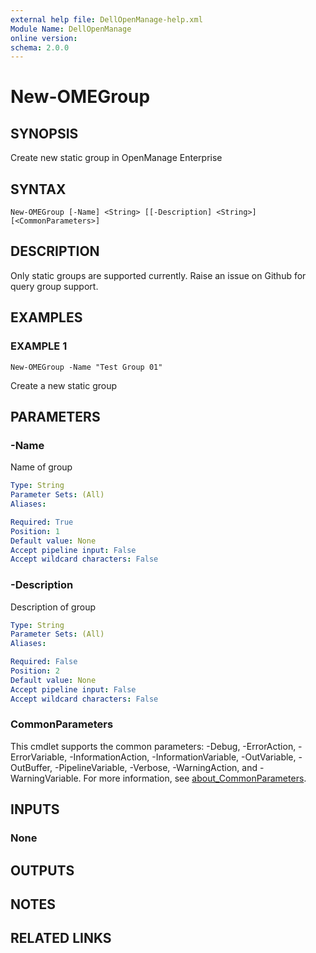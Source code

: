 ```yaml
---
external help file: DellOpenManage-help.xml
Module Name: DellOpenManage
online version:
schema: 2.0.0
---
```


# New-OMEGroup

## SYNOPSIS
Create new static group in OpenManage Enterprise

## SYNTAX

```
New-OMEGroup [-Name] <String> [[-Description] <String>] [<CommonParameters>]
```

## DESCRIPTION
Only static groups are supported currently.
Raise an issue on Github for query group support.

## EXAMPLES

### EXAMPLE 1
```
New-OMEGroup -Name "Test Group 01"
```

Create a new static group

## PARAMETERS

### -Name
Name of group

```yaml
Type: String
Parameter Sets: (All)
Aliases:

Required: True
Position: 1
Default value: None
Accept pipeline input: False
Accept wildcard characters: False
```

### -Description
Description of group

```yaml
Type: String
Parameter Sets: (All)
Aliases:

Required: False
Position: 2
Default value: None
Accept pipeline input: False
Accept wildcard characters: False
```

### CommonParameters
This cmdlet supports the common parameters: -Debug, -ErrorAction, -ErrorVariable, -InformationAction, -InformationVariable, -OutVariable, -OutBuffer, -PipelineVariable, -Verbose, -WarningAction, and -WarningVariable. For more information, see [about_CommonParameters](http://go.microsoft.com/fwlink/?LinkID=113216).

## INPUTS

### None
## OUTPUTS

## NOTES

## RELATED LINKS
